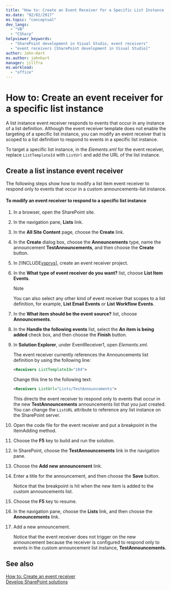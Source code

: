 ```yaml
---
title: "How to: Create an Event Receiver for a Specific List Instance | Microsoft Docs"
ms.date: "02/02/2017"
ms.topic: "conceptual"
dev_langs: 
  - "VB"
  - "CSharp"
helpviewer_keywords: 
  - "SharePoint development in Visual Studio, event receivers"
  - "event receivers [SharePoint development in Visual Studio]"
author: John-Hart
ms.author: johnhart
manager: jillfra
ms.workload: 
  - "office"
---
```

# How to: Create an event receiver for a specific list instance
  A list instance event receiver responds to events that occur in any instance of a list definition. Although the event receiver template does not enable the targeting of a specific list instance, you can modify an event receiver that is scoped to a list definition to respond to events in a specific list instance.  
  
 To target a specific list instance, in the *Elements.xml* for the event receiver, replace `ListTemplateId` with `ListUrl` and add the URL of the list instance.  
  
## Create a list instance event receiver  
 The following steps show how to modify a list item event receiver to respond only to events that occur in a custom announcements-list instance.  
  
#### To modify an event receiver to respond to a specific list instance  
  
1.  In a browser, open the SharePoint site.  
  
2.  In the navigation pane, **Lists** link.  
  
3.  In the **All Site Content** page, choose the **Create** link.  
  
4.  In the **Create** dialog box, choose the **Announcements** type, name the announcement **TestAnnouncements**, and then choose the **Create** button.  
  
5.  In [!INCLUDE[vsprvs](../sharepoint/includes/vsprvs-md.md)], create an event receiver project.  
  
6.  In the **What type of event receiver do you want?** list, choose **List Item Events**.  
  
    > [!NOTE]  
    >  You can also select any other kind of event receiver that scopes to a list definition, for example, **List Email Events** or **List Workflow Events**.  
  
7.  In the **What item should be the event source?** list, choose **Announcements**.  
  
8.  In the **Handle the following events** list, select the **An item is being added** check box, and then choose the **Finish** button.  
  
9. In **Solution Explorer**, under EventReceiver1, open *Elements.xml*.  
  
     The event receiver currently references the Announcements list definition by using the following line:  
  
    ```xml  
    <Receivers ListTemplateId="104">  
    ```  
  
     Change this line to the following text:  
  
    ```xml  
    <Receivers ListUrl="Lists/TestAnnouncements">  
    ```  
  
     This directs the event receiver to respond only to events that occur in the new **TestAnnouncements** announcements list that you just created. You can change the `ListURL` attribute to reference any list instance on the SharePoint server.  
  
10. Open the code file for the event receiver and put a breakpoint in the ItemAdding method.  
  
11. Choose the **F5** key to build and run the solution.  
  
12. In SharePoint, choose the **TestAnnouncements** link in the navigation pane.  
  
13. Choose the **Add new announcement** link.  
  
14. Enter a title for the announcement, and then choose the **Save** button.  
  
     Notice that the breakpoint is hit when the new item is added to the custom announcements list.  
  
15. Choose the **F5** key to resume.  
  
16. In the navigation pane, choose the **Lists** link, and then choose the **Announcements** link.  
  
17. Add a new announcement.  
  
     Notice that the event receiver does not trigger on the new announcement because the receiver is configured to respond only to events in the custom announcement list instance, **TestAnnouncements**.  
  
## See also
 [How to: Create an event receiver](../sharepoint/how-to-create-an-event-receiver.md)   
 [Develop SharePoint solutions](../sharepoint/developing-sharepoint-solutions.md)  
